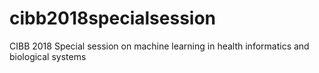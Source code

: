 # cibb2018specialsession
CIBB 2018 Special session on machine learning in health informatics and biological systems
